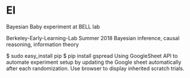 # EI
Bayesian Baby experiment at BELL lab

Berkeley-Early-Learning-Lab
Summer 2018
Bayesian inference, causal reasoning, information theory

$ sudo easy_install pip
$ pip install gspread
Using GoogleSheet API to automate experiment setup by updating the Google sheet automatically after each randomization.
Use browser to display inherited scratch trials.
